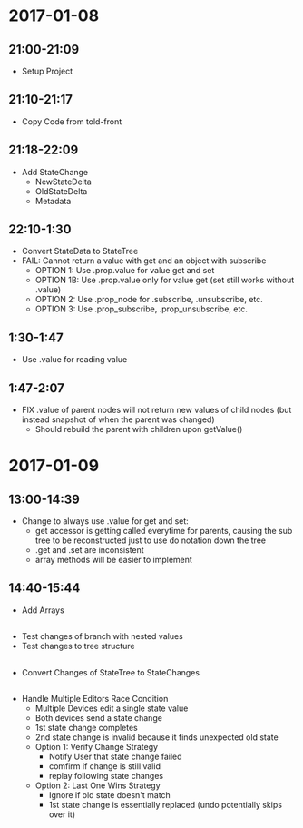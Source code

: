 # 2017-01-08

## 21:00-21:09

- Setup Project

## 21:10-21:17

- Copy Code from told-front

## 21:18-22:09

- Add StateChange
	- NewStateDelta
	- OldStateDelta
	- Metadata

## 22:10-1:30

- Convert StateData to StateTree
- FAIL: Cannot return a value with get and an object with subscribe
	- OPTION 1: Use .prop.value for value get and set
	- OPTION 1B: Use .prop.value only for value get (set still works without .value)
	- OPTION 2: Use .prop_node for .subscribe, .unsubscribe, etc.
	- OPTION 3: Use .prop_subscribe, .prop_unsubscribe, etc.

## 1:30-1:47

- Use .value for reading value

## 1:47-2:07

- FIX .value of parent nodes will not return new values of child nodes (but instead snapshot of when the parent was changed)
	- Should rebuild the parent with children upon getValue()


# 2017-01-09

## 13:00-14:39 

- Change to always use .value for get and set:
	- get accessor is getting called everytime for parents, causing the sub tree to be reconstructed just to use do notation down the tree
	- .get and .set are inconsistent 
	- array methods will be easier to implement

## 14:40-15:44

- Add Arrays

##

- Test changes of branch with nested values
- Test changes to tree structure

##

- Convert Changes of StateTree to StateChanges 


## 

- Handle Multiple Editors Race Condition
	- Multiple Devices edit a single state value
	- Both devices send a state change
	- 1st state change completes
	- 2nd state change is invalid because it finds unexpected old state
	- Option 1: Verify Change Strategy 
		- Notify User that state change failed
		- comfirm if change is still valid
		- replay following state changes
	- Option 2: Last One Wins Strategy
		- Ignore if old state doesn't match
		- 1st state change is essentially replaced (undo potentially skips over it)